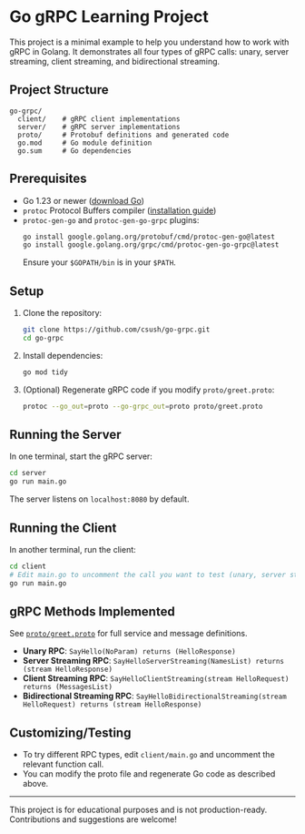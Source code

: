 # Go gRPC Learning Project

This project is a minimal example to help you understand how to work with gRPC in Golang. It demonstrates all four types of gRPC calls: unary, server streaming, client streaming, and bidirectional streaming.

## Project Structure

```
go-grpc/
  client/    # gRPC client implementations
  server/    # gRPC server implementations
  proto/     # Protobuf definitions and generated code
  go.mod     # Go module definition
  go.sum     # Go dependencies
```

## Prerequisites

- Go 1.23 or newer ([download Go](https://golang.org/dl/))
- `protoc` Protocol Buffers compiler ([installation guide](https://grpc.io/docs/protoc-installation/))
- `protoc-gen-go` and `protoc-gen-go-grpc` plugins:
  ```sh
  go install google.golang.org/protobuf/cmd/protoc-gen-go@latest
  go install google.golang.org/grpc/cmd/protoc-gen-go-grpc@latest
  ```
  Ensure your `$GOPATH/bin` is in your `$PATH`.

## Setup

1. Clone the repository:
   ```sh
   git clone https://github.com/csush/go-grpc.git
   cd go-grpc
   ```
2. Install dependencies:
   ```sh
   go mod tidy
   ```
3. (Optional) Regenerate gRPC code if you modify `proto/greet.proto`:
   ```sh
   protoc --go_out=proto --go-grpc_out=proto proto/greet.proto
   ```

## Running the Server

In one terminal, start the gRPC server:
```sh
cd server
go run main.go
```
The server listens on `localhost:8080` by default.

## Running the Client

In another terminal, run the client:
```sh
cd client
# Edit main.go to uncomment the call you want to test (unary, server stream, client stream, or bidi stream)
go run main.go
```

## gRPC Methods Implemented

See [`proto/greet.proto`](proto/greet.proto) for full service and message definitions.

- **Unary RPC**: `SayHello(NoParam) returns (HelloResponse)`
- **Server Streaming RPC**: `SayHelloServerStreaming(NamesList) returns (stream HelloResponse)`
- **Client Streaming RPC**: `SayHelloClientStreaming(stream HelloRequest) returns (MessagesList)`
- **Bidirectional Streaming RPC**: `SayHelloBidirectionalStreaming(stream HelloRequest) returns (stream HelloResponse)`

## Customizing/Testing
- To try different RPC types, edit `client/main.go` and uncomment the relevant function call.
- You can modify the proto file and regenerate Go code as described above.

---

This project is for educational purposes and is not production-ready. Contributions and suggestions are welcome!
